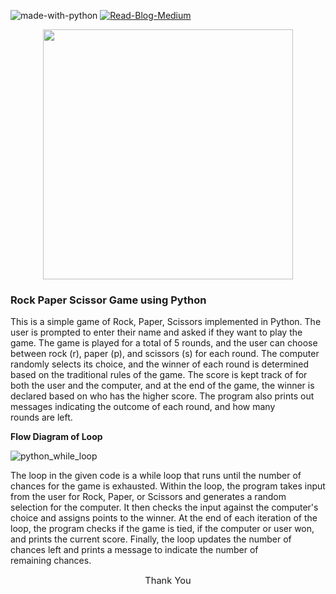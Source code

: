 ![made-with-python](https://img.shields.io/badge/Made%20with-Python-blue.svg?longCache=true&style=plastic)
[![Read-Blog-Medium](https://img.shields.io/badge/Read%20Blog-Medium-blue.svg?longCache=true&style=plastic)](https://medium.com/@patilyashodatta)



<p align="center">
<img src="https://inprogrammer.com/wp-content/uploads/2022/06/Image-for-introduction-to-python-10.jpg"  height="400"  />
</p>

### **Rock Paper Scissor Game using Python**

This is a simple game of Rock, Paper, Scissors implemented in Python. The user is prompted to enter their name and asked if they want to play the game. The game is played for a total of 5 rounds, and the user can choose between rock (r), paper (p), and scissors (s) for each round. The computer randomly selects its choice, and the winner of each round is determined based on the traditional rules of the game. The score is kept track of for both the user and the computer, and at the end of the game, the winner is declared based on who has the higher score. The program also prints out messages indicating the outcome of each round, and how many rounds are left.



**Flow Diagram of Loop**

![python_while_loop](https://user-images.githubusercontent.com/118357421/233849227-cbb8fab0-e23e-4b67-a37d-44719ffbf586.jpg)

The loop in the given code is a while loop that runs until the number of chances for the game is exhausted. Within the loop, the program takes input from the user for Rock, Paper, or Scissors and generates a random selection for the computer. It then checks the input against the computer's choice and assigns points to the winner. At the end of each iteration of the loop, the program checks if the game is tied, if the computer or user won, and prints the current score. Finally, the loop updates the number of chances left and prints a message to indicate the number of remaining chances.


<p align="center" style="font-size:11pt">
  Thank You
</p>


